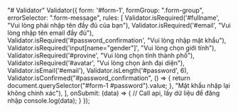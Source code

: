 "# Validator" 
Validator({
    form: '#form-1',
    formGroup: ".form-group",
    errorSelector: ".form-message",
    rules: [
        Validator.isRequired('#fullname', "Vui lòng phải nhập tên đầy đủ của bạn"),
        Validator.isRequired('#email', "Vui lòng nhập tên email đầy đủ"),
        Validator.isRequired('#password_confirmation', "Vui lòng nhập mật khẩu"),
        Validator.isRequired('input[name="gender"]', "Vui lòng chọn giới tính"),
        Validator.isRequired('#provine', "Vui lòng chọn tỉnh thành phố"),
        Validator.isRequired('#avatar', "Vui lòng chọn ảnh đại diện"),  
        Validator.isEmail('#email'),
        Validator.isLength('#password', 6),
        Validator.isConfirmed("#password_confirmation", () => {
            return document.querySelector("#form-1 #password").value;
        }, "Mật khẩu nhập lại không chính xác"),
    ],
    onSubmit: (data) => {
        // Call api, lấy dữ liệu để đăng nhập
        console.log(data);
    }
});
